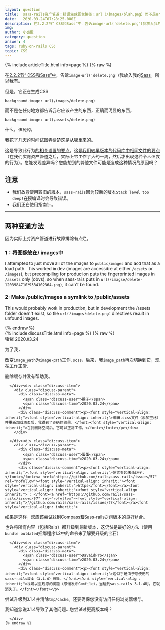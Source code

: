 ```yaml
---
layout: question
title:  sass-rails资产管道：错误生成图像路径；url（/images/blah.png）而不是url（/assets/blah.png）
date:   2020-03-24T07:28:25.000Z
description: 在2.2.2节“ CSS和Sass”中，告诉image-url('delete.png')我放入我的Sass。所以我有。但是，它正在生成CSSba...
img: 
author: 小卤蛋
category: question
answer: 4
tags: ruby-on-rails CSS
topic: CSS
---
```

<div class="article-root">
  <div class="article">
    {% include articleTitle.html info=page %}
    {% raw %}
    <div class="article-content"><p><font style="vertical-align: inherit;"><font style="vertical-align: inherit;">在</font></font><a href="http://guides.rubyonrails.org/asset_pipeline.html#coding-links-to-assets" rel="noreferrer"><font style="vertical-align: inherit;"><font style="vertical-align: inherit;">2.2.2节“ CSS和Sass”中</font></font></a><font style="vertical-align: inherit;"><font style="vertical-align: inherit;">，告诉</font></font><code>image-url('delete.png')</code><font style="vertical-align: inherit;"><font style="vertical-align: inherit;">我</font><font style="vertical-align: inherit;">放入</font><font style="vertical-align: inherit;">我的</font><a href="http://guides.rubyonrails.org/asset_pipeline.html#coding-links-to-assets" rel="noreferrer"><font style="vertical-align: inherit;">Sass</font></a><font style="vertical-align: inherit;">。</font><font style="vertical-align: inherit;">所以我有。</font></font></p>

<p><font style="vertical-align: inherit;"><font style="vertical-align: inherit;">但是，它正在生成CSS</font></font></p>

<pre><code>background-image: url(/images/delete.png)
</code></pre>

<p><font style="vertical-align: inherit;"><font style="vertical-align: inherit;">而不是在任何地方都告诉我它应该产生的东西，正确而明显的东西，</font></font></p>

<pre><code>background-image: url(/assets/delete.png)
</code></pre>

<p><font style="vertical-align: inherit;"><font style="vertical-align: inherit;">什么。</font><font style="vertical-align: inherit;">该死的。</font></font></p>

<p><font style="vertical-align: inherit;"><font style="vertical-align: inherit;">我花了几天的时间试图弄清楚这是从哪里来的。</font></font></p>

<p><font style="vertical-align: inherit;"><font style="vertical-align: inherit;">这</font><font style="vertical-align: inherit;">是导致此行为</font></font><a href="https://gist.github.com/2932450" rel="noreferrer"><font style="vertical-align: inherit;"><font style="vertical-align: inherit;">的相关设置的要点</font></font></a><font style="vertical-align: inherit;"><font style="vertical-align: inherit;">。</font><font style="vertical-align: inherit;">这</font></font><a href="https://gist.github.com/2932478" rel="noreferrer"><font style="vertical-align: inherit;"><font style="vertical-align: inherit;">是我们较早版本的代码库中相同文件的要点</font></font></a><font style="vertical-align: inherit;"><font style="vertical-align: inherit;">（在我们实施资产管道之后，实际上它工作了大约一周，然后才出现这种令人沮丧的行为）。</font><font style="vertical-align: inherit;">您能发现差异吗？</font><font style="vertical-align: inherit;">您能想到的其他文件可能是造成这种情况的原因吗？</font></font></p>

<h2><font style="vertical-align: inherit;"><font style="vertical-align: inherit;">注意</font></font></h2>

<ul>
<li><font style="vertical-align: inherit;"><font style="vertical-align: inherit;">我们故意使用较旧的版本，</font></font><code>sass-rails</code><font style="vertical-align: inherit;"><font style="vertical-align: inherit;">因为较新的版本</font></font><code>Stack level too deep!</code><font style="vertical-align: inherit;"><font style="vertical-align: inherit;">在预编译时会</font><font style="vertical-align: inherit;">导致</font><font style="vertical-align: inherit;">错误。</font></font></li>
<li><font style="vertical-align: inherit;"><font style="vertical-align: inherit;">我们正在使用指南针。</font></font></li>
</ul>

<hr>

<h2><font style="vertical-align: inherit;"><font style="vertical-align: inherit;">两种变通方法</font></font></h2>

<p><font style="vertical-align: inherit;"><font style="vertical-align: inherit;">因为实际上对资产管道进行故障排除有点烂。</font></font></p>

<h3><font style="vertical-align: inherit;"><font style="vertical-align: inherit;">1：将图像放在/ images中</font></font></h3>

<p>I attempted to just move all of the images to <code>public/images</code> and add that as a load path. This worked in dev (images are accessible at either <code>/assets</code> or <code>/images</code>), but precompiling for production puts the fingerprinted images in <code>/assets</code> only (obvs), so when sass-rails puts in <code>url(/imagse/delete-120398471029384102364.png)</code>, it can't be found.</p>

<h3>2: Make /public/images a symlink to /public/assets</h3>

<p>This would probably work in production, but in development the /assets folder doesn't exist, so the <code>url(/images/delete.png)</code> directives result in unfound images.</p></div>
    {% endraw %}
  </div>

  <div class="discuss-wrapper">
    {% include discussTitle.html info=page %}
    {% raw %}
    <div class="discuss-item">
        <div class="discuss-parent">
          <div class="discuss-meta">
            <span class="discuss-user">猪猪</span>
            <span class="discuss-time">2020.03.24</span>
          </div>
          <div class="discuss-comment"><p><font style="vertical-align: inherit;"><font style="vertical-align: inherit;">为了我，</font></font></p>

<p><font style="vertical-align: inherit;"><font style="vertical-align: inherit;">改变</font></font><code>image_path</code><font style="vertical-align: inherit;"><font style="vertical-align: inherit;">为</font></font><code>image-path</code><font style="vertical-align: inherit;"><font style="vertical-align: inherit;">工作</font></font><code>.scss</code><font style="vertical-align: inherit;"><font style="vertical-align: inherit;">。</font><font style="vertical-align: inherit;">后来，我</font></font><code>image_path</code><font style="vertical-align: inherit;"><font style="vertical-align: inherit;">再次</font><font style="vertical-align: inherit;">切换到</font><font style="vertical-align: inherit;">它，现在工作正常。</font></font></p>

<p><font style="vertical-align: inherit;"><font style="vertical-align: inherit;">删除缓存并没有帮助我。</font></font></p></div>
        </div>
        
      </div><div class="discuss-item">
        <div class="discuss-parent">
          <div class="discuss-meta">
            <span class="discuss-user">猴子</span>
            <span class="discuss-time">2020.03.24</span>
          </div>
          <div class="discuss-comment"><p><font style="vertical-align: inherit;"><font style="vertical-align: inherit;">编辑.scss文件（添加空格）并重新加载页面后，我得到了正确的结果。</font><font style="vertical-align: inherit;">在我删除空间后，它可以正常工作。</font></font></p></div>
        </div>
        
      </div><div class="discuss-item">
        <div class="discuss-parent">
          <div class="discuss-meta">
            <span class="discuss-user">蛋蛋</span>
            <span class="discuss-time">2020.03.24</span>
          </div>
          <div class="discuss-comment"><p><font style="vertical-align: inherit;"><font style="vertical-align: inherit;">确实看起来像这样：</font></font><a href="https://github.com/rails/sass-rails/issues/57" rel="nofollow"><font style="vertical-align: inherit;"><font style="vertical-align: inherit;">https</font></font></a><font style="vertical-align: inherit;"><font style="vertical-align: inherit;"> : </font><a href="https://github.com/rails/sass-rails/issues/57" rel="nofollow"><font style="vertical-align: inherit;">//github.com/rails/sass-rails/issues/57</font></a><font style="vertical-align: inherit;"> 
如果是这样，您应该尝试找到Compass和Sass-rails之间版本的良好组合。</font></font></p>

<p><font style="vertical-align: inherit;"><font style="vertical-align: inherit;">也许将所有内容（包括Rails）都升级到最新版本，这仍然是最好的方法（使用</font></font><code>bundle outdated</code><font style="vertical-align: inherit;"><font style="vertical-align: inherit;">捆绑程序1.2中的命令来了解要升级的宝石）</font></font></p></div>
        </div>
        
      </div><div class="discuss-item">
        <div class="discuss-parent">
          <div class="discuss-meta">
            <span class="discuss-user">DavaidPro</span>
            <span class="discuss-time">2020.03.24</span>
          </div>
          <div class="discuss-comment"><p><font style="vertical-align: inherit;"><font style="vertical-align: inherit;">这似乎是由于您使用的sass-rails版本（3.1.0）所致。</font><font style="vertical-align: inherit;">我可以重现您的问题（感谢发布Gemfile），当碰到sass-rails 3.1.4时，它就消失了。</font></font></p>

<p><font style="vertical-align: inherit;"><font style="vertical-align: inherit;">尝试升级到3.1.4并清除</font></font><code>tmp/cache</code><font style="vertical-align: inherit;"><font style="vertical-align: inherit;">。</font><font style="vertical-align: inherit;">还要确保您没有访问任何浏览器缓存。</font></font></p>

<p><font style="vertical-align: inherit;"><font style="vertical-align: inherit;">我知道您说3.1.4导致了其他问题...您尝试过更高版本吗？</font></font></p></div>
        </div>
        
      </div>
    {% endraw %}
  </div>
<div>
